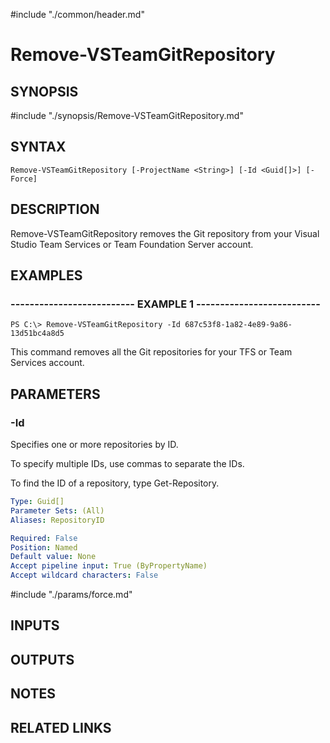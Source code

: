 #include "./common/header.md"

# Remove-VSTeamGitRepository

## SYNOPSIS
#include "./synopsis/Remove-VSTeamGitRepository.md"

## SYNTAX

```
Remove-VSTeamGitRepository [-ProjectName <String>] [-Id <Guid[]>] [-Force]
```

## DESCRIPTION
Remove-VSTeamGitRepository removes the Git repository from your Visual Studio Team Services or Team Foundation Server account.

## EXAMPLES

### -------------------------- EXAMPLE 1 --------------------------
```
PS C:\> Remove-VSTeamGitRepository -Id 687c53f8-1a82-4e89-9a86-13d51bc4a8d5
```

This command removes all the Git repositories for your TFS or Team Services account.

## PARAMETERS

### -Id
Specifies one or more repositories by ID.

To specify multiple IDs, use commas to separate the IDs.

To find the ID of a repository, type Get-Repository.

```yaml
Type: Guid[]
Parameter Sets: (All)
Aliases: RepositoryID

Required: False
Position: Named
Default value: None
Accept pipeline input: True (ByPropertyName)
Accept wildcard characters: False
```

#include "./params/force.md"

## INPUTS

## OUTPUTS

## NOTES

## RELATED LINKS